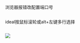 浏览器报错改配置端口号

```

```

ideal按鼠标滚轮或alt+左键多行选择

```

```

![](C:\Users\Administrator\AppData\Roaming\marktext\images\2023-06-17-17-12-27-image.png)

